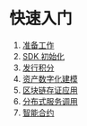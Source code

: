 <!--
order: false
parent:
  order: 3
-->

# 快速入门

1. [准备工作](./prepare.md)
2. [SDK 初始化](./sdk_init.md)
3. [发行积分](./token.md)
4. [资产数字化建模](./nft.md)
5. [区块链存证应用](./record.md)
6. [分布式服务调用](./iservice.md)
7. [智能合约](./wasm.md)


